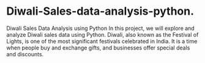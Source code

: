 # Diwali-Sales-data-analysis-python.
Diwali Sales Data Analysis using Python
In this project, we will explore and analyze Diwali sales data using Python. Diwali, also known as the Festival of Lights, is one of the most significant festivals celebrated in India. It is a time when people buy and exchange gifts, and businesses offer special deals and discounts.





